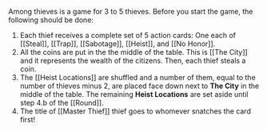 Among thieves is a game for 3 to 5 thieves. Before you start the game, the following should be done:
1. Each thief receives a complete set of 5 action cards: One each of [[Steal]], [[Trap]], [[Sabotage]], [[Heist]], and [[No Honor]].
2. All the coins are put in the the middle of the table. This is [[The City]] and it represents the wealth of the citizens. Then, each thief steals a coin.
4. The [[Heist Locations]] are shuffled and a number of them, equal to the number of thieves minus 2, are placed face down next to **The City** in the middle of the table. The remaining **Heist Locations** are set aside until step 4.b of the [[Round]].
5. The title of [[Master Thief]] thief goes to whomever snatches the card first!